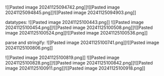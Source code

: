 ![[Pasted image 20241125094742.png]]![[Pasted image 20241125094845.png]]![[Pasted image 20241125094903.png]]

datatypes:
![[Pasted image 20241125100443.png]]
![[Pasted image 20241125100454.png]]![[Pasted image 20241125100508.png]]![[Pasted image 20241125100524.png]]![[Pasted image 20241125100536.png]]

parse and stringify:
![[Pasted image 20241125100741.png]]![[Pasted image 20241125100806.png]]

![[Pasted image 20241125100819.png]]
![[Pasted image 20241125100828.png]]![[Pasted image 20241125100842.png]]![[Pasted image 20241125100911.png]]![[Pasted image 20241125100918.png]]